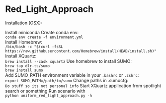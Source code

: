 # Red_Light_Approach

Installation (OSX):

Install miniconda
Create conda env:\
```conda env create -f environment.yml```\
Install Homebrew:\
```/bin/bash -c "$(curl -fsSL https://raw.githubusercontent.com/Homebrew/install/HEAD/install.sh)"```\
Install XQuartz:\
```brew install --cask xquartz```
Use homebrew to install SUMO:\
```brew tap dlr-ts/sumo```\
```brew install sumo```\
Add SUMO_PATH environment variable in your ```.bashrc``` or ```.zshrc```:\
```export SUMO_PATH=/path/to/sumo```
Change paths in .sumocfg:\
```Do stuff so its not personal info```
Start XQuartz application from spotlight search or something
Run scenario with\
```python uniform_red_light_approach.py -h```
